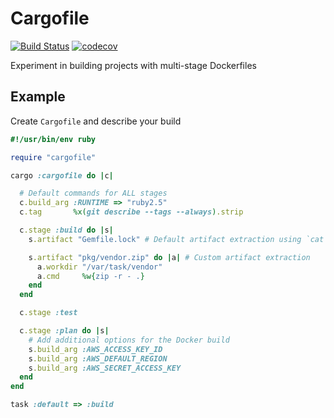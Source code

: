 # Cargofile

[![Build Status](https://travis-ci.com/amancevice/cargofile.svg?branch=master)](https://travis-ci.com/amancevice/cargofile)
[![codecov](https://codecov.io/gh/amancevice/cargofile/branch/master/graph/badge.svg)](https://codecov.io/gh/amancevice/cargofile)

Experiment in building projects with multi-stage Dockerfiles

## Example

Create `Cargofile` and describe your build

```ruby
#!/usr/bin/env ruby

require "cargofile"

cargo :cargofile do |c|

  # Default commands for ALL stages
  c.build_arg :RUNTIME => "ruby2.5"
  c.tag       %x(git describe --tags --always).strip

  c.stage :build do |s|
    s.artifact "Gemfile.lock" # Default artifact extraction using `cat`

    s.artifact "pkg/vendor.zip" do |a| # Custom artifact extraction
      a.workdir "/var/task/vendor"
      a.cmd     %w{zip -r - .}
    end
  end

  c.stage :test

  c.stage :plan do |s|
    # Add additional options for the Docker build
    s.build_arg :AWS_ACCESS_KEY_ID
    s.build_arg :AWS_DEFAULT_REGION
    s.build_arg :AWS_SECRET_ACCESS_KEY
  end
end

task :default => :build
```
